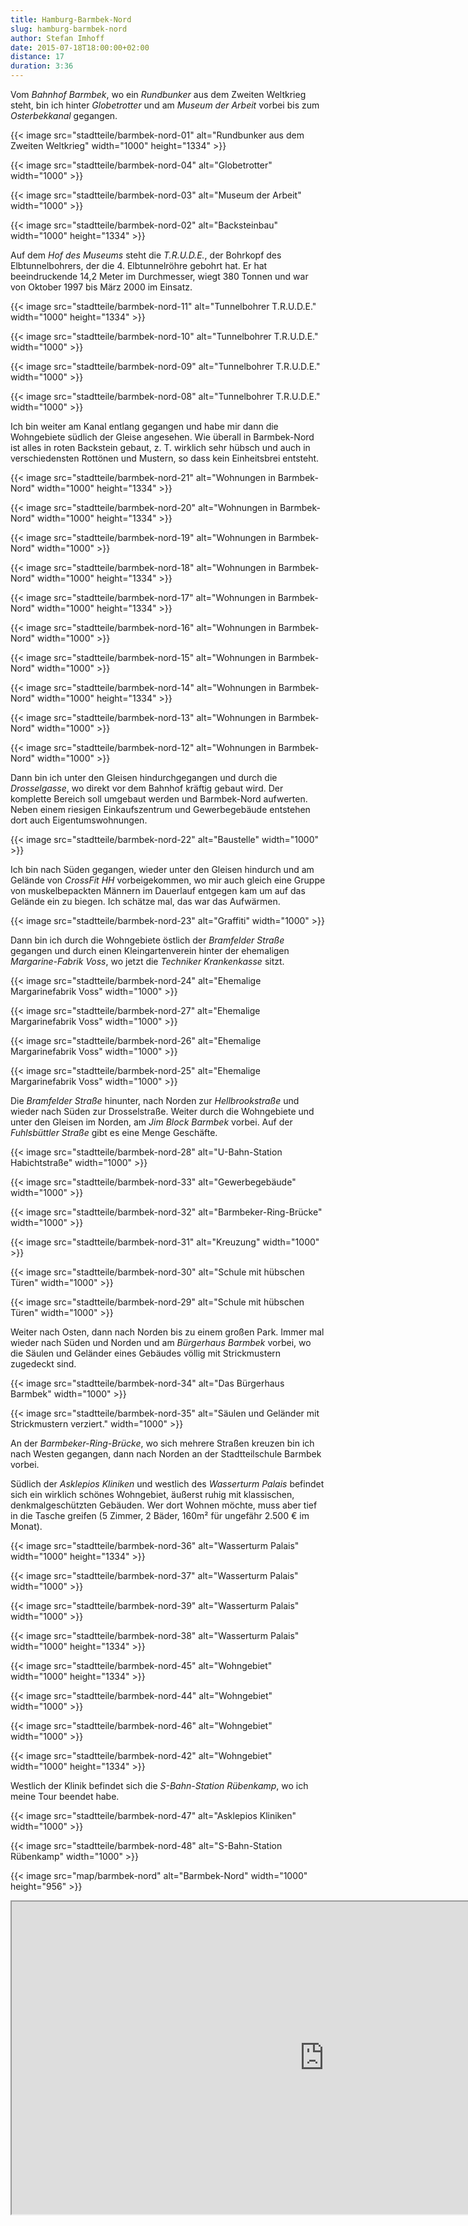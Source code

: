 ```yaml
---
title: Hamburg-Barmbek-Nord
slug: hamburg-barmbek-nord
author: Stefan Imhoff
date: 2015-07-18T18:00:00+02:00
distance: 17
duration: 3:36
---
```


Vom *Bahnhof Barmbek*, wo ein *Rundbunker* aus dem Zweiten Weltkrieg steht, bin ich hinter *Globetrotter* und am *Museum der Arbeit* vorbei bis zum *Osterbekkanal* gegangen.

{{< image src="stadtteile/barmbek-nord-01" alt="Rundbunker aus dem Zweiten Weltkrieg" width="1000" height="1334" >}}

{{< image src="stadtteile/barmbek-nord-04" alt="Globetrotter" width="1000" >}}

{{< image src="stadtteile/barmbek-nord-03" alt="Museum der Arbeit" width="1000" >}}

{{< image src="stadtteile/barmbek-nord-02" alt="Backsteinbau" width="1000" height="1334" >}}

Auf dem *Hof des Museums* steht die *T.R.U.D.E.*, der Bohrkopf des Elbtunnelbohrers, der die 4. Elbtunnelröhre gebohrt hat. Er hat beeindruckende 14,2 Meter im Durchmesser, wiegt 380 Tonnen und war von Oktober 1997 bis März 2000 im Einsatz.

{{< image src="stadtteile/barmbek-nord-11" alt="Tunnelbohrer T.R.U.D.E." width="1000" height="1334" >}}

{{< image src="stadtteile/barmbek-nord-10" alt="Tunnelbohrer T.R.U.D.E." width="1000" >}}

{{< image src="stadtteile/barmbek-nord-09" alt="Tunnelbohrer T.R.U.D.E." width="1000" >}}

{{< image src="stadtteile/barmbek-nord-08" alt="Tunnelbohrer T.R.U.D.E." width="1000" >}}

Ich bin weiter am Kanal entlang gegangen und habe mir dann die Wohngebiete südlich der Gleise angesehen. Wie überall in Barmbek-Nord ist alles in roten Backstein gebaut, z. T. wirklich sehr hübsch und auch in verschiedensten Rottönen und Mustern, so dass kein Einheitsbrei entsteht.

{{< image src="stadtteile/barmbek-nord-21" alt="Wohnungen in Barmbek-Nord" width="1000" height="1334" >}}

{{< image src="stadtteile/barmbek-nord-20" alt="Wohnungen in Barmbek-Nord" width="1000" height="1334" >}}

{{< image src="stadtteile/barmbek-nord-19" alt="Wohnungen in Barmbek-Nord" width="1000" >}}

{{< image src="stadtteile/barmbek-nord-18" alt="Wohnungen in Barmbek-Nord" width="1000" height="1334" >}}

{{< image src="stadtteile/barmbek-nord-17" alt="Wohnungen in Barmbek-Nord" width="1000" height="1334" >}}

{{< image src="stadtteile/barmbek-nord-16" alt="Wohnungen in Barmbek-Nord" width="1000" >}}

{{< image src="stadtteile/barmbek-nord-15" alt="Wohnungen in Barmbek-Nord" width="1000" >}}

{{< image src="stadtteile/barmbek-nord-14" alt="Wohnungen in Barmbek-Nord" width="1000" height="1334" >}}

{{< image src="stadtteile/barmbek-nord-13" alt="Wohnungen in Barmbek-Nord" width="1000" >}}

{{< image src="stadtteile/barmbek-nord-12" alt="Wohnungen in Barmbek-Nord" width="1000" >}}

Dann bin ich unter den Gleisen hindurchgegangen und durch die *Drosselgasse*, wo direkt vor dem Bahnhof kräftig gebaut wird. Der komplette Bereich soll umgebaut werden und Barmbek-Nord aufwerten. Neben einem riesigen Einkaufszentrum und Gewerbegebäude entstehen dort auch Eigentumswohnungen.

{{< image src="stadtteile/barmbek-nord-22" alt="Baustelle" width="1000" >}}

Ich bin nach Süden gegangen, wieder unter den Gleisen hindurch und am Gelände von *CrossFit HH* vorbeigekommen, wo mir auch gleich eine Gruppe von muskelbepackten Männern im Dauerlauf entgegen kam um auf das Gelände ein zu biegen. Ich schätze mal, das war das Aufwärmen.

{{< image src="stadtteile/barmbek-nord-23" alt="Graffiti" width="1000" >}}

Dann bin ich durch die Wohngebiete östlich der *Bramfelder Straße* gegangen und durch einen Kleingartenverein hinter der ehemaligen *Margarine-Fabrik Voss*, wo jetzt die *Techniker Krankenkasse* sitzt.

{{< image src="stadtteile/barmbek-nord-24" alt="Ehemalige Margarinefabrik Voss" width="1000" >}}

{{< image src="stadtteile/barmbek-nord-27" alt="Ehemalige Margarinefabrik Voss" width="1000" >}}

{{< image src="stadtteile/barmbek-nord-26" alt="Ehemalige Margarinefabrik Voss" width="1000" >}}

{{< image src="stadtteile/barmbek-nord-25" alt="Ehemalige Margarinefabrik Voss" width="1000" >}}

Die *Bramfelder Straße* hinunter, nach Norden zur *Hellbrookstraße* und wieder nach Süden zur Drosselstraße. Weiter durch die Wohngebiete und unter den Gleisen im Norden, am *Jim Block Barmbek* vorbei. Auf der *Fuhlsbüttler Straße* gibt es eine Menge Geschäfte.

{{< image src="stadtteile/barmbek-nord-28" alt="U-Bahn-Station Habichtstraße" width="1000" >}}

{{< image src="stadtteile/barmbek-nord-33" alt="Gewerbegebäude" width="1000" >}}

{{< image src="stadtteile/barmbek-nord-32" alt="Barmbeker-Ring-Brücke" width="1000" >}}

{{< image src="stadtteile/barmbek-nord-31" alt="Kreuzung" width="1000" >}}

{{< image src="stadtteile/barmbek-nord-30" alt="Schule mit hübschen Türen" width="1000" >}}

{{< image src="stadtteile/barmbek-nord-29" alt="Schule mit hübschen Türen" width="1000" >}}

Weiter nach Osten, dann nach Norden bis zu einem großen Park. Immer mal wieder nach Süden und Norden und am *Bürgerhaus Barmbek* vorbei, wo die Säulen und Geländer eines Gebäudes völlig mit Strickmustern zugedeckt sind.

{{< image src="stadtteile/barmbek-nord-34" alt="Das Bürgerhaus Barmbek" width="1000" >}}

{{< image src="stadtteile/barmbek-nord-35" alt="Säulen und Geländer mit Strickmustern verziert." width="1000" >}}

An der *Barmbeker-Ring-Brücke*, wo sich mehrere Straßen kreuzen bin ich nach Westen gegangen, dann nach Norden an der Stadtteilschule Barmbek vorbei.

Südlich der *Asklepios Kliniken* und westlich des *Wasserturm Palais* befindet sich ein wirklich schönes Wohngebiet, äußerst ruhig mit klassischen, denkmalgeschützten Gebäuden. Wer dort Wohnen möchte, muss aber tief in die Tasche greifen (5 Zimmer, 2 Bäder, 160m² für ungefähr 2.500 € im Monat).

{{< image src="stadtteile/barmbek-nord-36" alt="Wasserturm Palais" width="1000" height="1334" >}}

{{< image src="stadtteile/barmbek-nord-37" alt="Wasserturm Palais" width="1000" >}}

{{< image src="stadtteile/barmbek-nord-39" alt="Wasserturm Palais" width="1000" >}}

{{< image src="stadtteile/barmbek-nord-38" alt="Wasserturm Palais" width="1000" height="1334" >}}

{{< image src="stadtteile/barmbek-nord-45" alt="Wohngebiet" width="1000" height="1334" >}}

{{< image src="stadtteile/barmbek-nord-44" alt="Wohngebiet" width="1000" >}}

{{< image src="stadtteile/barmbek-nord-46" alt="Wohngebiet" width="1000" >}}

{{< image src="stadtteile/barmbek-nord-42" alt="Wohngebiet" width="1000" height="1334" >}}

Westlich der Klinik befindet sich die *S-Bahn-Station Rübenkamp*, wo ich meine Tour beendet habe.

{{< image src="stadtteile/barmbek-nord-47" alt="Asklepios Kliniken" width="1000" >}}

{{< image src="stadtteile/barmbek-nord-48" alt="S-Bahn-Station Rübenkamp" width="1000" >}}

{{< image src="map/barmbek-nord" alt="Barmbek-Nord" width="1000" height="956" >}}

<iframe class="map" src="https://www.google.com/maps/d/u/0/embed?mid=1yyBpChXiQJCHMY7Q8DfQbNAat5I" width="1000" height="500">
</iframe>
